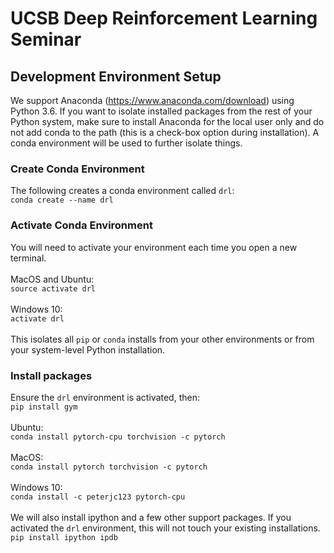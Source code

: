 # UCSB Deep Reinforcement Learning Seminar

## Development Environment Setup

We support Anaconda (https://www.anaconda.com/download) using Python 3.6. If you want to isolate installed packages from the rest of your Python system, make sure to install Anaconda for the local user only and do not add conda to the path (this is a check-box option during installation). A conda environment will be used to further isolate things.

### Create Conda Environment
The following creates a conda environment called `drl`:<br>
`conda create --name drl`<br>


### Activate Conda Environment
You will need to activate your environment each time you open a new terminal.<br>
<br>
MacOS and Ubuntu:<br>
`source activate drl`<br>
<br>
Windows 10:<br>
`activate drl`<br>
<br>
This isolates all `pip` or `conda` installs from your other environments or from your system-level Python installation.

### Install packages
Ensure the `drl` environment is activated, then:<br>
`pip install gym`<br>
<br>
Ubuntu:<br>
`conda install pytorch-cpu torchvision -c pytorch`<br>
<br>
MacOS:<br>
`conda install pytorch torchvision -c pytorch`<br> 
<br>
Windows 10:<br>
`conda install -c peterjc123 pytorch-cpu`<br>
<br>
We will also install ipython and a few other support packages. If you activated the `drl` environment, this will not touch your existing installations.<br>
`pip install ipython ipdb`
